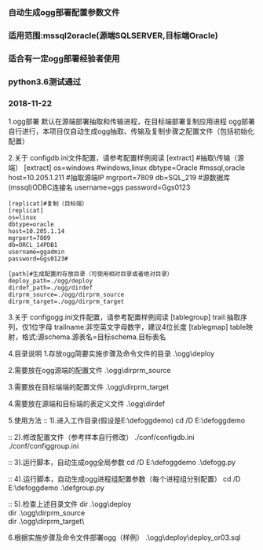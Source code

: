 
### 自动生成ogg部署配置参数文件
### 适用范围:mssql2oracle(源端SQLSERVER,目标端Oracle)
### 适合有一定ogg部署经验者使用
### python3.6测试通过
### 2018-11-22

1.ogg部署
    默认在源端部署抽取和传输进程，在目标端部署复制应用进程
    ogg部署自行进行，本项目仅自动生成ogg抽取、传输及复制步骤之配置文件（包括初始化配置）

2.关于 configdb.ini文件配置，请参考配置样例阅读
	[extract] #抽取\传输（源端）
	[extract]
	os=windows		#windows,linux
	dbtype=Oracle	#mssql,oracle
	host=10.205.1.211 #抽取源端IP
	mgrport=7809
	db=SQL_219		#源数据库(mssql)ODBC连接名
	username=ggs
	password=Ggs0123

	[replicat]#复制（目标端）
	[replicat]
	os=linux
	dbtype=oracle
	host=10.205.1.14
	mgrport=7809
	db=ORCL_14PDB1
	username=ggadmin
	password=Ggs0123#

	[path]#生成配置的存放目录（可使用相对目录或者绝对目录）
	deploy_path=./ogg/deploy
	dirdef_path=./ogg/dirdef
	dirprm_source=./ogg/dirprm_source
	dirprm_target=./ogg/dirprm_target

3.关于 configogg.ini文件配置，请参考配置样例阅读
   [tablegroup]
		trail:抽取序列，仅1位字母
		trailname:非空英文字母数字，建议4位长度
   [tablegmap]
		table映射，格式:源schema.源表名=目标schema.目标表名


4.目录说明
1.存放ogg简要实施步骤及命令文件的目录
	.\ogg\deploy

2.需要放在ogg源端的配置文件
	.\ogg\dirprm_source

3.需要放在目标端端的配置文件
	.\ogg\dirprm_target

4.需要放在源端和目标端的表定义文件
	.\ogg\dirdef


5.使用方法
:: 1).进入工作目录(假设是E:\defoggdemo)
cd /D E:\defoggdemo

:: 2).修改配置文件（参考样本自行修改）
	./conf/configdb.ini
	./conf/configgroup.ini

:: 3).运行脚本，自动生成ogg全局参数
cd /D E:\defoggdemo
.\defogg.py

:: 4).运行脚本，自动生成ogg进程组配置参数（每个进程组分别配置）
cd /D E:\defoggdemo
.\defgroup.py

:: 5).检查上述目录文件
dir .\ogg\deploy\
dir .\ogg\dirprm_source\
dir .\ogg\dirprm_target\

6.根据实施步骤及命令文件部署ogg（样例）
.\ogg\deploy\deploy_or03.sql

